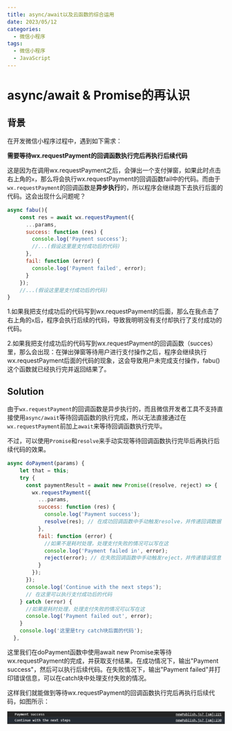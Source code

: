 ```yaml
---
title: async/await以及云函数的综合运用
date: 2023/05/12
categories:
  - 微信小程序
tags:
  - 微信小程序
  - JavaScript
---
```


# async/await & Promise的再认识

## 背景

在开发微信小程序过程中，遇到如下需求：

**需要等待wx.requestPayment的回调函数执行完后再执行后续代码**

这是因为在调用wx.requestPayment之后，会弹出一个支付弹窗，如果此时点击右上角的`x`，那么将会执行wx.requestPayment的回调函数fail中的代码。而由于`wx.requestPayment`的回调函数是**异步执行**的，所以程序会继续跑下去执行后面的代码。这会出现什么问题呢？

```javascript
async fabu(){
    const res = await wx.requestPayment({
      ...params,
      success: function (res) {
        console.log('Payment success');
        //...(假设这里是支付成功后的代码)
      },
      fail: function (error) {
        console.log('Payment failed', error);
      }
    });
    //...(假设这里是支付成功后的代码)
}
```

1.如果我把支付成功后的代码写到wx.requestPayment的后面，那么在我点击了右上角的`x`后，程序会执行后续的代码，导致我明明没有支付却执行了支付成功的代码。

2.如果我把支付成功后的代码写到wx.requestPayment的回调函数（succes）里，那么会出现：在弹出弹窗等待用户进行支付操作之后，程序会继续执行wx.requestPayment后面的代码的现象，这会导致用户未完成支付操作，fabu()这个函数就已经执行完并返回结果了。

## **Solution**

由于`wx.requestPayment`的回调函数是异步执行的，而且微信开发者工具不支持直接使用`async/await`等待回调函数的执行完成，所以无法直接通过在`wx.requestPayment`前加上`await`来等待回调函数执行完毕。

不过，可以使用`Promise`和`resolve`来手动实现等待回调函数执行完毕后再执行后续代码的效果。

```javascript
async doPayment(params) {
    let that = this;
    try {
      const paymentResult = await new Promise((resolve, reject) => {
        wx.requestPayment({
          ...params,
          success: function (res) {
            console.log('Payment success');
            resolve(res); // 在成功回调函数中手动触发resolve，并传递回调数据
          },
          fail: function (error) {
            //如果不是耗时处理，处理支付失败的情况可以写在这
            console.log('Payment failed in', error);
            reject(error); // 在失败回调函数中手动触发reject，并传递错误信息
          }
        });
      });
      console.log('Continue with the next steps');
      // 在这里可以执行支付成功后的代码
    } catch (error) {
      //如果是耗时处理，处理支付失败的情况可以写在这
      console.log('Payment failed out', error);
    }
    console.log('这里是try catch块后面的代码');
  },
```

这里我们在doPayment函数中使用await new Promise来等待wx.requestPayment的完成，并获取支付结果。在成功情况下，输出"Payment success"，然后可以执行后续代码。在失败情况下，输出"Payment failed"并打印错误信息，可以在catch块中处理支付失败的情况。

这样我们就能做到等待wx.requestPayment的回调函数执行完后再执行后续代码，如图所示：

![image-20230517001148702](./async_await_Promise.assets/1.png)